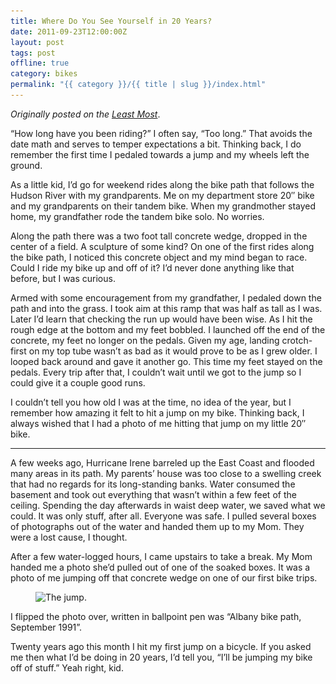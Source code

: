 ```yaml
---
title: Where Do You See Yourself in 20 Years?
date: 2011-09-23T12:00:00Z
layout: post
tags: post
offline: true
category: bikes
permalink: "{{ category }}/{{ title | slug }}/index.html"
---
```


_Originally posted on the [Least Most](https://leastmost.com/features/where-do-you-see-yourself-in-twenty-years/)_.

“How long have you been riding?” I often say, “Too long.” That avoids the date math and serves to temper expectations a bit. Thinking back, I do remember the first time I pedaled towards a jump and my wheels left the ground.

As a little kid, I’d go for weekend rides along the bike path that follows the Hudson River with my grandparents. Me on my department store 20″ bike and my grandparents on their tandem bike. When my grandmother stayed home, my grandfather rode the tandem bike solo. No worries.

Along the path there was a two foot tall concrete wedge, dropped in the center of a field. A sculpture of some kind? On one of the first rides along the bike path, I noticed this concrete object and my mind began to race. Could I ride my bike up and off of it? I’d never done anything like that before, but I was curious.

Armed with some encouragement from my grandfather, I pedaled down the path and into the grass. I took aim at this ramp that was half as tall as I was. Later I’d learn that checking the run up would have been wise. As I hit the rough edge at the bottom and my feet bobbled. I launched off the end of the concrete, my feet no longer on the pedals. Given my age, landing crotch-first on my top tube wasn’t as bad as it would prove to be as I grew older. I looped back around and gave it another go. This time my feet stayed on the pedals. Every trip after that, I couldn’t wait until we got to the jump so I could give it a couple good runs.

I couldn’t tell you how old I was at the time, no idea of the year, but I remember how amazing it felt to hit a jump on my bike. Thinking back, I always wished that I had a photo of me hitting that jump on my little 20″ bike.

---

A few weeks ago, Hurricane Irene barreled up the East Coast and flooded many areas in its path. My parents’ house was too close to a swelling creek that had no regards for its long-standing banks. Water consumed the basement and took out everything that wasn’t within a few feet of the ceiling. Spending the day afterwards in waist deep water, we saved what we could. It was only stuff, after all. Everyone was safe. I pulled several boxes of photographs out of the water and handed them up to my Mom. They were a lost cause, I thought.

After a few water-logged hours, I came upstairs to take a break. My Mom handed me a photo she’d pulled out of one of the soaked boxes. It was a photo of me jumping off that concrete wedge on one of our first bike trips.

<figure>
  <img src="/img/twenty-240.jpg" width="240" height="159" sizes="100vw" loading="lazy" srcset="/img/twenty-800.jpg 640w, /img/twenty-1024.jpg 800w, /img/twenty-1600.jpg 1024w" alt="The jump.">
</figure>

I flipped the photo over, written in ballpoint pen was “Albany bike path, September 1991”.

Twenty years ago this month I hit my first jump on a bicycle. If you asked me then what I’d be doing in 20 years, I’d tell you, “I’ll be jumping my bike off of stuff.” Yeah right, kid.

